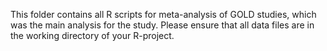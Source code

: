 This folder contains all R scripts for meta-analysis of GOLD studies, which was the main analysis for the study.
Please ensure that all data files are in the working directory of your R-project.
